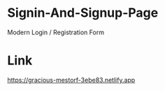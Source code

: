 # Signin-And-Signup-Page

Modern Login / Registration Form

# Link
https://gracious-mestorf-3ebe83.netlify.app

# 
